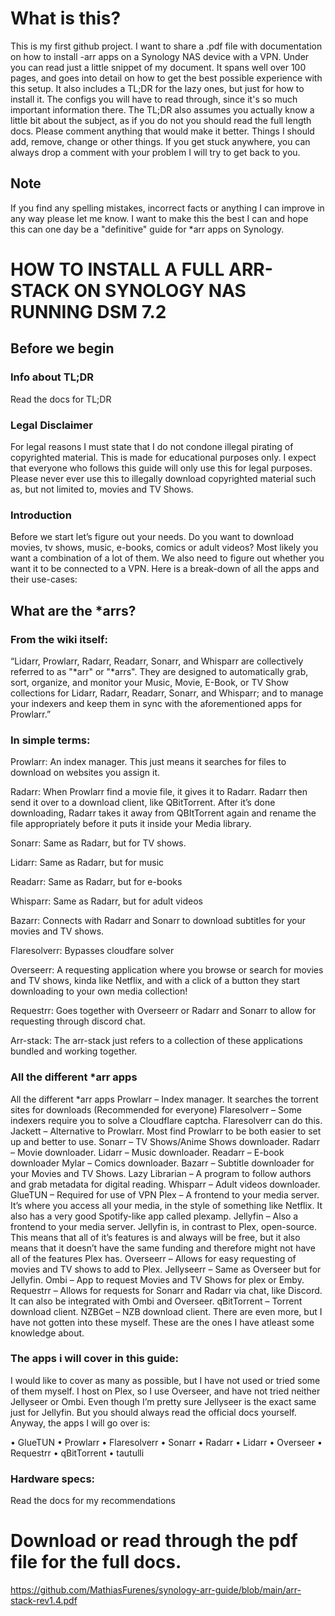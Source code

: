 # **What is this?**

This is my first github project. I want to share a .pdf file with documentation on how to install -arr apps on a Synology NAS device with a VPN.
Under you can read just a little snippet of my document. It spans well over 100 pages, and goes into detail on how to get the best possible experience with this setup.
It also includes a TL;DR for the lazy ones, but just for how to install it. The configs you will have to read through, since it's so much important information there.
The TL;DR also assumes you actually know a little bit about the subject, as if you do not you should read the full length docs.
Please comment anything that would make it better. Things I should add, remove, change or other things. If you get stuck anywhere, you can always drop a comment with your problem I will try to get back to you.

## Note
If you find any spelling mistakes, incorrect facts or anything I can improve in any way please let me know. I want to make this the best I can and hope this can one day be a "definitive" guide for *arr apps on Synology.


# HOW TO INSTALL A FULL ARR-STACK ON SYNOLOGY NAS RUNNING DSM 7.2

## Before we begin

### Info about TL;DR
Read the docs for TL;DR

### Legal Disclaimer
For legal reasons I must state that I do not condone illegal pirating of copyrighted material. 
This is made for educational purposes only. I expect that everyone who follows this guide will only use this for legal purposes.
Please never ever use this to illegally download copyrighted material such as, but not limited to, movies and TV Shows.

### Introduction
Before we start let’s figure out your needs. Do you want to download movies, tv shows, music, e-books, comics or adult videos? 
Most likely you want a combination of a lot of them. 
We also need to figure out whether you want it to be connected to a VPN. 
Here is a break-down of all the apps and their use-cases:

## What are the *arrs?

### From the wiki itself:
“Lidarr, Prowlarr, Radarr, Readarr, Sonarr, and Whisparr are collectively referred to as "*arr" or "*arrs". They are designed to automatically grab, sort, organize, and monitor your Music, Movie, E-Book, or TV Show collections for Lidarr, Radarr, Readarr, Sonarr, and Whisparr; and to manage your indexers and keep them in sync with the aforementioned apps for Prowlarr.”

### In simple terms:

Prowlarr: 
An index manager. This just means it searches for files to download on websites you assign it.

Radarr: 
When Prowlarr find a movie file, it gives it to Radarr. Radarr then send it over to a download client, like QBitTorrent. After it’s done downloading, Radarr takes it away from QBItTorrent again and rename the file appropriately before it puts it inside your Media library.

Sonarr: 
Same as Radarr, but for TV shows.

Lidarr: 
Same as Radarr, but for music

Readarr: 
Same as Radarr, but for e-books

Whisparr: 
Same as Radarr, but for adult videos

Bazarr: 
Connects with Radarr and Sonarr to download subtitles for your movies and TV shows.

Flaresolverr: 
Bypasses cloudfare solver

Overseerr:
 A requesting application where you browse or search for movies and TV shows, kinda like Netflix, and with a  click of a button they start downloading to your own media collection!

Requestrr: 
Goes together with Overseerr or Radarr and Sonarr to allow for requesting through discord chat.

Arr-stack:
The arr-stack just refers to a collection of these applications bundled and working together. 

### All the different *arr apps

All the different *arr apps
Prowlarr – Index manager. It searches the torrent sites for downloads (Recommended for everyone)
Flaresolverr – Some indexers require you to solve a Cloudflare captcha. Flaresolverr can do this.
Jackett – Alternative to Prowlarr. Most find Prowlarr to be both easier to set up and better to use.
Sonarr – TV Shows/Anime Shows downloader.
Radarr – Movie downloader.
Lidarr – Music downloader.
Readarr – E-book downloader
Mylar – Comics downloader.
Bazarr – Subtitle downloader for your Movies and TV Shows.
Lazy Librarian – A program to follow authors and grab metadata for digital reading.
Whisparr – Adult videos downloader.
GlueTUN – Required for use of VPN
Plex – A frontend to your media server. It’s where you access all your media, in the style of something like Netflix. It also has a very good Spotify-like app called plexamp.
Jellyfin – Also a frontend to your media server. Jellyfin is, in contrast to Plex, open-source. This means that all of it’s features is and always will be free, but it also means that it doesn’t have the same funding and therefore might not have all of the features Plex has.
Overseerr – Allows for easy requesting of movies and TV shows to add to Plex.
Jellyseerr – Same as Overseer but for Jellyfin.
Ombi – App to request Movies and TV Shows for plex or Emby.
Requestrr – Allows for requests for Sonarr and Radarr via chat, like Discord. It can also be integrated with Ombi and Overseer.
qBitTorrent – Torrent download client.
NZBGet – NZB download client.
There are even more, but I have not gotten into these myself. These are the ones I have atleast some knowledge about.

### The apps i will cover in this guide:

I would like to cover as many as possible, but I have not used or tried some of them myself. I host on Plex, so I use Overseer, and have not tried neither Jellyseer or Ombi. Even though I’m pretty sure Jellyseer is the exact same just for Jellyfin. But you should always read the official docs yourself. Anyway, the apps I will go over is:

•	GlueTUN
•	Prowlarr
•	Flaresolverr
•	Sonarr
•	Radarr
•	Lidarr
•	Overseer
•	Requestrr
•	qBitTorrent
•	tautulli

### Hardware specs:
Read the docs for my recommendations


# Download or read through the pdf file for the full docs.

https://github.com/MathiasFurenes/synology-arr-guide/blob/main/arr-stack-rev1.4.pdf
